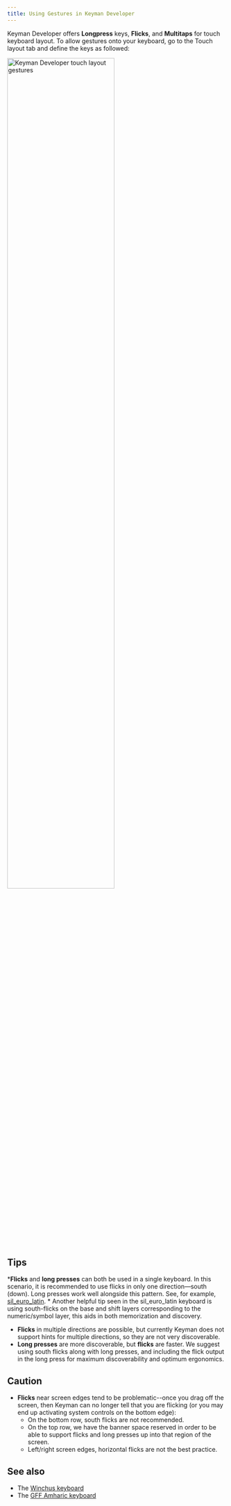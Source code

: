 ```yaml
---
title: Using Gestures in Keyman Developer
---
```


Keyman Developer offers **Longpress** keys, **Flicks**, and **Multitaps** for touch keyboard layout. To allow gestures onto your keyboard, go to the Touch layout tab and define the keys as followed:

<img src="../../../images/touch-layout-gestures.jpg" alt="Keyman Developer touch layout gestures" width="70%"/>

## Tips

***Flicks** and **long presses** can both be used in a single keyboard. In this scenario, it is recommended to use flicks in only one direction—south (down). Long presses work well alongside this pattern. See, for example, [sil_euro_latin](../../../../keyboard/sil_euro_latin/3.0.3/sil_euro_latin#toc-mobile-keyboard-layout). 
    * Another helpful tip seen in the sil_euro_latin keyboard is using south-flicks on the base and shift layers corresponding to the numeric/symbol layer, this aids in both memorization and discovery.
* **Flicks** in multiple directions are possible, but currently Keyman does not support hints for multiple directions, so they are not very discoverable.
* **Long presses** are more discoverable, but **flicks** are faster. We suggest using south flicks along with long presses, and including the flick output in the long press for maximum discoverability and optimum ergonomics.

## Caution

* **Flicks** near screen edges tend to be problematic--once you drag off the screen, then Keyman can no longer tell that you are flicking (or you may end up activating system controls on the bottom edge):
  * On the bottom row, south flicks are not recommended.
  * On the top row, we have the banner space reserved in order to be able to support flicks and long presses up into that region of the screen.
  * Left/right screen edges, horizontal flicks are not the best practice.

## See also

* The [Winchus keyboard](../../../../keyboard/winchus/1.4/winchus#guia-rapida-celular)
* The [GFF Amharic keyboard](../../../../keyboard/gff_amharic/3.2.1/gff_amharic#toc-using-this-keyboard)